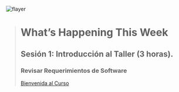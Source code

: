 ![flayer](20251006-T-Programación-Phynton-Rs.jpeg)

> # What’s Happening This Week
> ## Sesión 1: Introducción al Taller (3 horas).
>
> ### Revisar Requerimientos de Software
>
> [Bienvenida al Curso](course-welcome)
